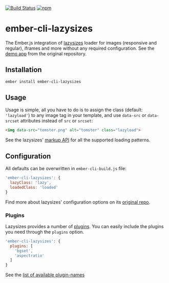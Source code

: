 [![Build Status](https://travis-ci.org/kaliber5/ember-cli-lazysizes.svg?branch=master)](https://travis-ci.org/kaliber5/ember-cli-lazysizes)
[![npm](https://img.shields.io/npm/v/ember-cli-lazysizes.svg)](http://npm.im/ember-cli-lazysizes)

# ember-cli-lazysizes

The Ember.js integration of [lazysizes](https://github.com/aFarkas/lazysizes) loader for images (responsive and regular), iframes and more without any required configuration. See the [demo app](http://afarkas.github.io/lazysizes) from the original repository.

## Installation

```bash
ember install ember-cli-lazysizes
```

## Usage

Usage is simple, all you have to do is to assign the class (default: `'lazyload'`) to any image tag in your template,
and use `data-src` or `data-srcset` attributes instead of `src` or `srcset`:

```html
<img data-src="tomster.png" alt="tomster" class="lazyload">
```

See the lazysizes' [markup API](https://github.com/aFarkas/lazysizes#markup-api) for all the supported loading patterns.

## Configuration

All defaults can be overwritten in `ember-cli-build.js` file:

```js
'ember-cli-lazysizes': {
  lazyClass: 'lazy',
  loadedClass: 'loaded'
}
```

Find more about lazysizes' configuration options on its [original repo](https://github.com/aFarkas/lazysizes#js-api---options).

### Plugins

Lazysizes provides a number of [plugins](https://github.com/aFarkas/lazysizes#available-plugins-in-this-repo). You can easily include the plugins you need through the `plugins` option.

```js
'ember-cli-lazysizes': {
  plugins: [
    'bgset',
    'aspectratio'
  ]
}
```
See the [list of available plugin-names](https://github.com/aFarkas/lazysizes/tree/gh-pages/plugins)
